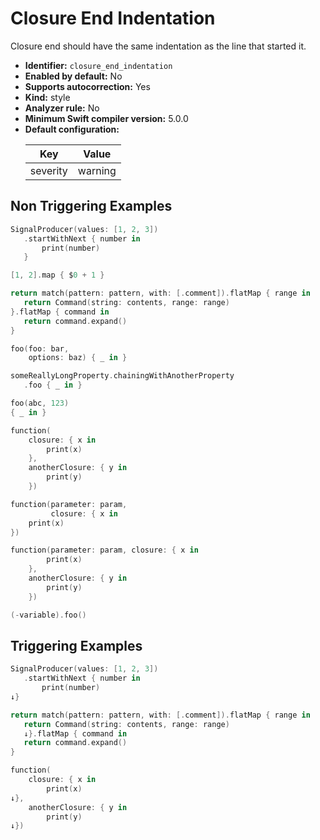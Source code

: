 # Closure End Indentation

Closure end should have the same indentation as the line that started it.

* **Identifier:** `closure_end_indentation`
* **Enabled by default:** No
* **Supports autocorrection:** Yes
* **Kind:** style
* **Analyzer rule:** No
* **Minimum Swift compiler version:** 5.0.0
* **Default configuration:**
  <table>
  <thead>
  <tr><th>Key</th><th>Value</th></tr>
  </thead>
  <tbody>
  <tr>
  <td>
  severity
  </td>
  <td>
  warning
  </td>
  </tr>
  </tbody>
  </table>

## Non Triggering Examples

```swift
SignalProducer(values: [1, 2, 3])
   .startWithNext { number in
       print(number)
   }
```

```swift
[1, 2].map { $0 + 1 }

```

```swift
return match(pattern: pattern, with: [.comment]).flatMap { range in
   return Command(string: contents, range: range)
}.flatMap { command in
   return command.expand()
}
```

```swift
foo(foo: bar,
    options: baz) { _ in }
```

```swift
someReallyLongProperty.chainingWithAnotherProperty
   .foo { _ in }
```

```swift
foo(abc, 123)
{ _ in }
```

```swift
function(
    closure: { x in
        print(x)
    },
    anotherClosure: { y in
        print(y)
    })
```

```swift
function(parameter: param,
         closure: { x in
    print(x)
})
```

```swift
function(parameter: param, closure: { x in
        print(x)
    },
    anotherClosure: { y in
        print(y)
    })
```

```swift
(-variable).foo()
```

## Triggering Examples

```swift
SignalProducer(values: [1, 2, 3])
   .startWithNext { number in
       print(number)
↓}
```

```swift
return match(pattern: pattern, with: [.comment]).flatMap { range in
   return Command(string: contents, range: range)
   ↓}.flatMap { command in
   return command.expand()
}
```

```swift
function(
    closure: { x in
        print(x)
↓},
    anotherClosure: { y in
        print(y)
↓})
```